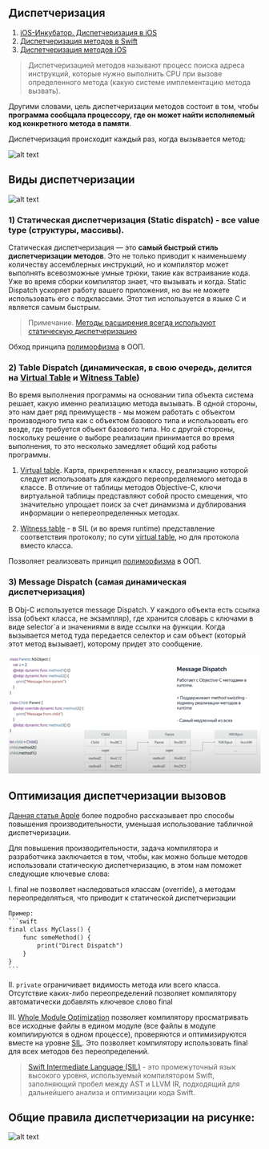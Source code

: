  
## Диспетчеризация

1. [iOS-Инкубатор. Диспетчеризация в iOS](https://hackmd.io/@leonovka/B1IaedbHs)
2. [Диспетчеризация методов в Swift](https://habr.com/ru/articles/714830/)
3. [Диспетчеризация методов iOS](https://habr.com/ru/articles/677616/)

> Диспетчеризацией методов называют процесс поиска адреса инструкций, которые нужно выполнить CPU при вызове определенного метода (какую системе имплементацию метода вызвать).

Другими словами, цель диспетчеризации методов состоит в том, чтобы **программа сообщала процессору, где он может найти исполняемый код конкретного метода в памяти**.

Диспетчеризация происходит каждый раз, когда вызывается метод:

<img src="https://habrastorage.org/getpro/habr/upload_files/a12/221/b3c/a12221b3cd7f8d47cd3345d6d313bdfb.png" alt="alt text" width="350" height="250">

## Виды диспетчеризации

<img src="https://hsto.org/getpro/habr/upload_files/17e/f12/078/17ef120789f74352f33c617df5996a4b.png" alt="alt text" width="600" height="250">

### 1) Статическая диспетчеризация (Static dispatch) - все value type (структуры, массивы).

Статическая диспетчеризация — это **самый быстрый стиль диспетчеризации методов**. Это не только приводит к наименьшему количеству ассемблерных инструкций, но и компилятор может выполнять всевозможные умные трюки, такие как встраивание кода. Уже во время сборки компилятор знает, что вызывать и когда. Static Dispatch ускоряет работу вашего приложения, но вы не можете использовать его с подклассами. Этот тип используется в языке C и является самым быстрым.

> Примечание. [Методы расширения всегда используют статическую диспетчеризацию](../Protocol/Protocol.md)

Обход принципа [полиморфизма](/2%20ComputerScience/Languages/Paradigm/Imperative/OOP.md) в ООП.

### 2) Table Dispatch (динамическая, в свою очередь, делится на [Virtual Table](https://github.com/apple/swift/blob/main/docs/Lexicon.md#vtable-virtual-dispatch-table) и [Witness Table](https://github.com/apple/swift/blob/main/docs/Lexicon.md#witness))

Во время выполнения программы на основании типа объекта система решает, какую именно реализацию метода вызывать. В одной стороны, это нам дает ряд преимуществ - мы можем работать с объектом производного типа как с объектом базового типа и использовать его везде, где требуется объект базового типа. Но с другой стороны, поскольку решение о выборе реализации принимается во время выполнения, то это несколько замедляет общий ход работы программы.

  1. [Virtual table](https://github.com/apple/swift/blob/main/docs/Lexicon.md#vtable-virtual-dispatch-table). Карта, прикрепленная к классу, реализацию которой следует использовать для каждого переопределяемого метода в классе. В отличие от таблицы методов Objective-C, ключи виртуальной таблицы представляют собой просто смещения, что значительно упрощает поиск за счет динамизма и дублирования информации о непереопределенных методах.

  2. [Witness table](https://github.com/apple/swift/blob/main/docs/Lexicon.md#witness-table) - в SIL (и во время runtime) представление соответствия протоколу; по сути [virtual table](https://github.com/apple/swift/blob/main/docs/Lexicon.md#vtable-virtual-dispatch-table), но для протокола вместо класса.

Позволяет реализовать принцип [полиморфизма](/2%20ComputerScience/Languages/Paradigm/Imperative/OOP.md) в ООП.

### 3) Message Dispatch (самая динамическая диспетчеризация)

В Obj-C используется message Dispatch. У каждого объекта есть ссылка issa (объект класса, не экзампляр), где хранится словарь с ключами в виде selector`а и значениями в виде ссылки на функции. Когда вызывается метод туда передается селектор и сам объект (который этот метод вызывает), которому придет это сообщение.

![messageDispatch](https://github.com/eldaroid/pictures/blob/master/iOSWiki/Swift/messageDispatch.png?raw=true)

## Оптимизация диспетчеризации вызовов

[Данная статья Apple](https://developer.apple.com/swift/blog/?id=27) более подробно рассказывает про способы повышения производительности, уменьшая использование табличной диспетчеризации.

Для повышения производительности, задача компилятора и разработчика заключается в том, чтобы, как можно больше методов использовали статическую диспетчеризацию, в этом нам поможет следующие ключевые слова:

  I. final  не позволяет наследоваться классам (override), а методам переопределяться, что приводит к статической диспетчеризации

    Пример:
    ```swift
    final class MyClass() {
        func someMethod() {
            print("Direct Dispatch")
        }
    }
    ```

  II. `private` ограничивает видимость метода или всего класса. Отсутствие каких-либо переопределений позволяет компилятору автоматически добавлять ключевое слово final

  III. [Whole Module Optimization](https://github.com/apple/swift/blob/main/docs/Lexicon.md#wmo-whole-module-optimization) позволяет компилятору просматривать все исходные файлы в едином модуле (все файлы в модуле компилируются в одном процессе), проверяются и оптимизируются вместе на уровне [SIL](https://github.com/apple/swift/blob/main/docs/SIL.rst). Это позволяет компилятору использовать final для всех методов без переопределений.

> [Swift Intermediate Language (SIL)](https://github.com/apple/swift/blob/main/docs/SIL.rst) - это промежуточный язык высокого уровня, используемый компилятором Swift, заполняющий пробел между AST и LLVM IR, подходящий для дальнейшего анализа и оптимизации кода Swift.

## Общие правила диспетчеризации на рисунке:

![alt text](https://habrastorage.org/getpro/habr/upload_files/21e/9c1/138/21e9c1138c6b0eb862d264ce5fb1b221.png)
